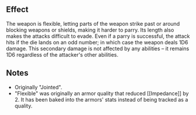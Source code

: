 ## Effect
The weapon is flexible, letting parts of the weapon strike past or around blocking weapons or shields, making it harder to parry. Its length also makes the attacks difficult to evade. Even if a parry is successful, the attack hits if the die lands on an odd number; in which case the weapon deals 1D6 damage. This secondary damage is not affected by any abilities – it remains 1D6 regardless of the attacker's other abilities.
## Notes
* Originally "Jointed".
* "Flexible" was originally an armor quality that reduced [[Impedance]] by 2. It has been baked into the armors' stats instead of being tracked as a quality.